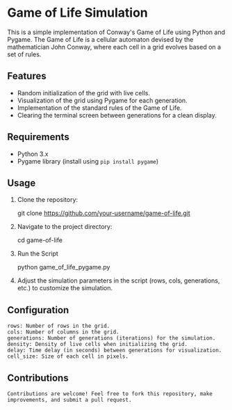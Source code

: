 # Game of Life Simulation

This is a simple implementation of Conway's Game of Life using Python and Pygame. The Game of Life is a cellular automaton devised by the mathematician John Conway, where each cell in a grid evolves based on a set of rules.

## Features

- Random initialization of the grid with live cells.
- Visualization of the grid using Pygame for each generation.
- Implementation of the standard rules of the Game of Life.
- Clearing the terminal screen between generations for a clean display.

## Requirements

- Python 3.x
- Pygame library (install using `pip install pygame`)

## Usage

1. Clone the repository:

    git clone https://github.com/your-username/game-of-life.git

2. Navigate to the project directory:

    cd game-of-life

3. Run the Script

    python game_of_life_pygame.py

4. Adjust the simulation parameters in the script (rows, cols, generations, etc.) to customize the simulation.


## Configuration
    rows: Number of rows in the grid.
    cols: Number of columns in the grid.
    generations: Number of generations (iterations) for the simulation.
    density: Density of live cells when initializing the grid.
    delay: Time delay (in seconds) between generations for visualization.
    cell_size: Size of each cell in pixels.

## Contributions
    Contributions are welcome! Feel free to fork this repository, make improvements, and submit a pull request.